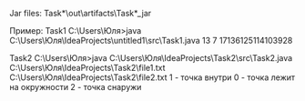 Jar files: 
Task*\out\artifacts\Task*_jar

Пример:
Task1
C:\Users\Юля>java C:\Users\Юля\IdeaProjects\untitled1\src\Task1.java 13 7
17136125114103928

Task2
C:\Users\Юля>java C:\Users\Юля\IdeaProjects\Task2\src\Task2.java C:\Users\Юля\IdeaProjects\Task2\file1.txt C:\Users\Юля\IdeaProjects\Task2\file2.txt
1 - точка внутри
0 - точка лежит на окружности
2 - точка снаружи

